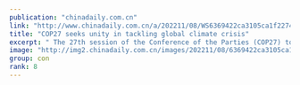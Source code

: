 ```yaml
---
publication: "chinadaily.com.cn"
link: "http://www.chinadaily.com.cn/a/202211/08/WS6369422ca3105ca1f2274952.html"
title: "COP27 seeks unity in tackling global climate crisis"
excerpt: " The 27th session of the Conference of the Parties (COP27) to the United Nations Framework Convention on Climate Change (UNFCCC) started Sunday in the Egyptian coastal city of Sharm El-Sheikh, with co"
image: "http://img2.chinadaily.com.cn/images/202211/08/6369422ca3105ca157c09e80.jpeg"
group: con
rank: 8
---
```

